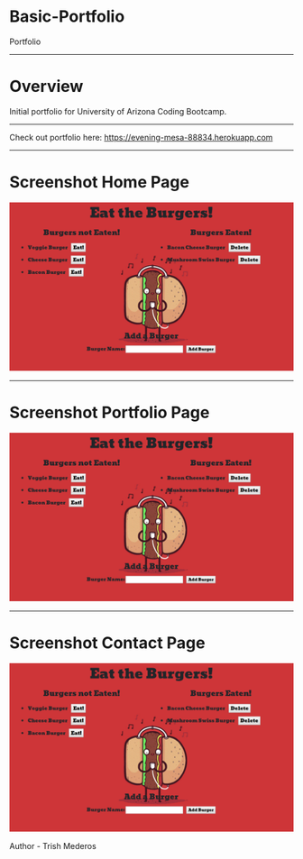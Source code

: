 # Basic-Portfolio

Portfolio

---
# Overview
Initial portfolio for University of Arizona Coding Bootcamp.

---
Check out portfolio here: https://evening-mesa-88834.herokuapp.com

---
# Screenshot Home Page
![Screenshot](https://github.com/tmederos/burger/blob/master/public/assets/img/screen-shot.png)

---
# Screenshot Portfolio Page
![Screenshot](https://github.com/tmederos/burger/blob/master/public/assets/img/screen-shot.png)

---
# Screenshot Contact Page
![Screenshot](https://github.com/tmederos/burger/blob/master/public/assets/img/screen-shot.png)


Author - Trish Mederos
